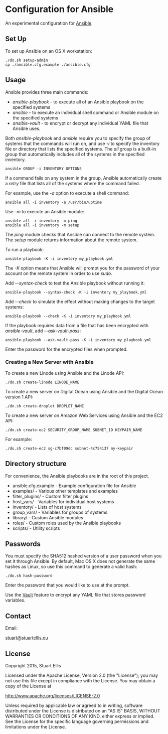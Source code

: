# Configuration for Ansible

An experimental configuration for [Ansible](http://www.ansible.com).

## Set Up ##

To set up Ansible on an OS X workstation:

    ./do.sh setup-admin
    cp ./ansible.cfg.example ./ansible.cfg

## Usage ##

Ansible provides three main commands:

* *ansible-playbook* - to execute all of an Ansible playbook on the specified systems
* *ansible* - to execute an individual shell command or Ansible module on the specified systems
* *ansible-vault* - to encrypt or decrypt any individual YAML file that Ansible uses.

Both *ansible-playbook* and *ansible* require you to specify the group of systems that the commands will run on, and use *-i* to specify the inventory file or directory that lists the specified systems. The *all* group is a built-in group that automatically includes all of the systems in the specified inventory.

    ansible GROUP -i INVENTORY OPTIONS

If a command fails on any system in the group, Ansible automatically create a *retry* file that lists all of the systems where the command failed.

For example, use the *-a* option to execute a shell command:

    ansible all -i inventory -a /usr/bin/uptime

Use *-m* to execute an Ansible module:

    ansible all -i inventory -m ping
    ansible all -i inventory -m setup

The *ping* module checks that Ansible can connect to the remote system. The *setup* module returns information about the remote system.

To run a playbook:

    ansible-playbook -K -i inventory my_playbook.yml

The *-K* option means that Ansible will prompt you for the password of your account on the remote system in order to use *sudo*.

Add *--syntax-check* to test the Ansible playbook without running it:

    ansible-playbook --syntax-check -K -i inventory my_playbook.yml

Add *--check* to simulate the effect without making changes to the target systems:

    ansible-playbook --check -K -i inventory my_playbook.yml

If the playbook requires data from a file that has been encrypted with *ansible-vault*, add  *--ask-vault-pass*:

    ansible-playbook --ask-vault-pass -K -i inventory my_playbook.yml

Enter the password for the encrypted files when prompted.

### Creating a New Server with Ansible ###

To create a new Linode using Ansible and the Linode API:

    ./do.sh create-linode LINODE_NAME

To create a new server on Digital Ocean using Ansible and the Digital Ocean version 1 API:

    ./do.sh create-droplet DROPLET_NAME

To create a new server on Amazon Web Services using Ansible and the EC2 API:

    ./do.sh create-ec2 SECURITY_GROUP_NAME SUBNET_ID KEYPAIR_NAME

For example:

    ./do.sh create-ec2 sg-c7bf09dc subnet-4c754137 my-keypair

## Directory structure ##

For convenience, the Ansible playbooks are in the root of this project.

* ansible.cfg.example - Example configuration file for Ansible
* examples/ - Various other templates and examples
* filter_plugins/ - Custom filter plugins
* host_vars/ - Variables for individual host systems
* inventory/ - Lists of host systems
* group_vars/ - Variables for groups of systems  
* library/ - Custom Ansible modules
* roles/ - Custom roles used by the Ansible playbooks
* scripts/ - Utility scripts

## Passwords ##

You must specify the SHA512 hashed version of a user password when you set it through Ansible. By default, Mac OS X does not generate the same hashes as Linux, so use this command to generate a valid hash:

    ./do.sh hash-password

Enter the password that you would like to use at the prompt.

Use the [Vault](http://docs.ansible.com/playbooks_vault.html) feature to encrypt any YAML file that stores password variables.

## Contact ##

Email:

<stuart@stuartellis.eu>

## License ##

Copyright 2015, Stuart Ellis

Licensed under the Apache License, Version 2.0 (the "License");
you may not use this file except in compliance with the License.
You may obtain a copy of the License at

<http://www.apache.org/licenses/LICENSE-2.0>

Unless required by applicable law or agreed to in writing, software
distributed under the License is distributed on an "AS IS" BASIS,
WITHOUT WARRANTIES OR CONDITIONS OF ANY KIND, either express or implied.
See the License for the specific language governing permissions and
limitations under the License.
